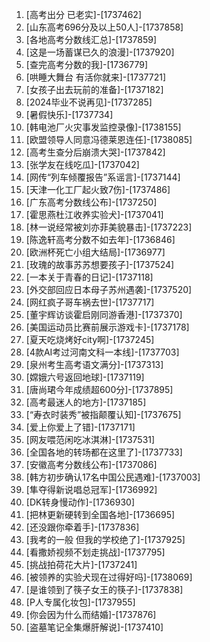 
1. [高考出分 已老实]-[1737462]
1. [山东高考696分及以上50人]-[1737858]
1. [各地高考分数线汇总]-[1737859]
1. [这是一场蓄谋已久的浪漫]-[1737920]
1. [查完高考分数的我]-[1736779]
1. [哄睡大舞台 有活你就来]-[1737721]
1. [女孩子出去玩前的准备]-[1737182]
1. [2024毕业不说再见]-[1737285]
1. [暑假快乐]-[1737734]
1. [韩电池厂火灾事发监控录像]-[1738155]
1. [欧盟领导人同意冯德莱恩连任]-[1738085]
1. [高考生查分后崩溃大哭]-[1737842]
1. [张学友在线吃瓜]-[1737042]
1. [网传“列车倾覆报告”系谣言]-[1737144]
1. [天津一化工厂起火致7伤]-[1737486]
1. [广东高考分数线公布]-[1737250]
1. [霍思燕杜江收养实验犬]-[1737041]
1. [林一说经常被刘亦菲美貌暴击]-[1737223]
1. [陈逸轩高考分数不如去年]-[1736846]
1. [欧洲杯死亡小组大结局]-[1736977]
1. [玫瑰的故事苏苏想要孩子]-[1737524]
1. [一本关于青春的日记]-[1737118]
1. [外交部回应日本母子苏州遇袭]-[1737520]
1. [网红疯子哥车祸去世]-[1737717]
1. [董宇辉访谈霍启刚同游香港]-[1737370]
1. [美国运动员比赛前展示游戏卡]-[1737178]
1. [夏天吃烧烤好city啊]-[1737245]
1. [4款AI考过河南文科一本线]-[1737703]
1. [泉州考生高考语文满分]-[1737313]
1. [嫦娥六号返回地球]-[1737119]
1. [唐尚珺今年成绩超600分]-[1737895]
1. [高考最迷人的地方]-[1737185]
1. [“寿衣时装秀”被指颠覆认知]-[1737675]
1. [爱上你爱上了错]-[1737171]
1. [网友喂范闲吃冰淇淋]-[1737531]
1. [全国各地的转场都在这里了]-[1737733]
1. [安徽高考分数线公布]-[1737086]
1. [韩方初步确认17名中国公民遇难]-[1737003]
1. [隼夺得新说唱总冠军]-[1736992]
1. [DK转身慢动作]-[1736930]
1. [把林更新硬转到全国各地]-[1736695]
1. [还没跟你牵着手]-[1737836]
1. [我考的一般 但我的学校绝了]-[1737925]
1. [看撒娇视频不划走挑战]-[1737795]
1. [挑战拍荷花大片]-[1737241]
1. [被领养的实验犬现在过得好吗]-[1738069]
1. [是谁领到了筷子女王的筷子]-[1737838]
1. [P人专属化妆包]-[1737955]
1. [你会因为什么而结婚]-[1737876]
1. [盗墓笔记全集爆肝解说]-[1737410]